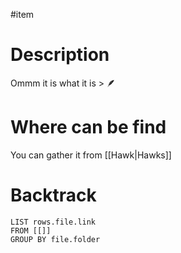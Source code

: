 #item 
# Description
Ommm it is what it is > 🪶 
# Where can be find
You can gather it from [[Hawk|Hawks]]
# Backtrack
``` dataview
LIST rows.file.link
FROM [[]]
GROUP BY file.folder
```
